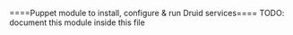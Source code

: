 ====Puppet module to install, configure & run Druid services====
TODO: document this module inside this file

